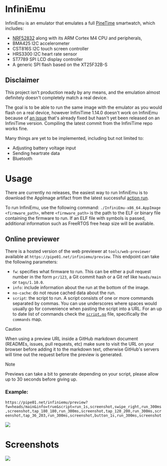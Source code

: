 # InfiniEmu

InfiniEmu is an emulator that emulates a full [PineTime](https://pine64.org/devices/pinetime/) smartwatch, which includes:

* [NRF52832](https://www.nordicsemi.com/Products/nRF52832) along with its ARM Cortex M4 CPU and peripherals, 
* BMA425 I2C accelerometer
* CST816S I2C touch screen controller
* HRS3300 I2C heart rate sensor
* ST7789 SPI LCD display controller
* A generic SPI flash based on the XT25F32B-S

## Disclaimer

This project isn't production ready by any means, and the emulation almost definitely doesn't completely match a real device.

The goal is to be able to run the same image with the emulator as you would flash on a real device, however InfiniTime 1.14.0 doesn't work on InfiniEmu because of [an issue](https://github.com/InfiniTimeOrg/InfiniTime/pull/2070) that's already fixed but hasn't yet been released on an InfiniTime version. Compiling the latest commit from the InfiniTime repo works fine.

Many things are yet to be implemented, including but not limited to:

* Adjusting battery voltage input
* Sending heartrate data
* Bluetooth

# Usage

There are currently no releases, the easiest way to run InfiniEmu is to download the AppImage artifact from the latest successful [action run](https://github.com/pipe01/InfiniEmu/actions).

To run InfiniEmu, use the following command: `./InfiniEmu-x86_64.AppImage <firmware_path>`, where `<firmware_path>` is the path to the ELF or binary file containing the firmware to run. If an ELF file with symbols is passed, additional information such as FreeRTOS free heap size will be available.

## Online previewer

There is a hosted version of the web previewer at `tools/web-previewer` available at `https://pipe01.net/infiniemu/preview`. This endpoint can take the following parameters:

- `fw`: specifies what firmware to run. This can be either a pull request number in the form `pr/123`, a Git commit hash or a Git ref like `heads/main` or `tags/1.10.0`.
- `info`: include information about the run at the bottom of the image.
- `no-cache`: do not reuse cached data about the run.
- `script`: the script to run. A script consists of one or more commands separated by commas. You can use underscores where spaces would usually go for convenience when pasting the script into a URL. For an up to date list of commands check the [`script.go`](https://github.com/pipe01/InfiniEmu/blob/master/frontend/desktop/script/script.go) file, specifically the `commands` map.

> [!CAUTION]
> When using a preview URL inside a GitHub markdown document (READMEs, issues, pull requests, etc) make sure to visit the URL on your browser before adding it to the markdown text, otherwise GitHub's servers will time out the request before the preview is generated.

> [!NOTE]  
> Previews can take a bit to generate depending on your script, please allow up to 30 seconds before giving up.

### Example:

`https://pipe01.net/infiniemu/preview?fw=heads/main&info=true&script=run_1s,screenshot,swipe_right,run_300ms,screenshot,tap_180_180,run_300ms,screenshot,tap_120_200,run_300ms,screenshot,tap_36_203,run_300ms,screenshot,button_1s,run_300ms,screenshot`

![](https://pipe01.net/infiniemu/preview?fw=heads/main&info=true&script=run_1s,screenshot,swipe_right,run_300ms,screenshot,tap_180_180,run_300ms,screenshot,tap_120_200,run_300ms,screenshot,tap_36_203,run_300ms,screenshot,button_1s,run_300ms,screenshot)

# Screenshots

![](docs/screenshot.jpg)
